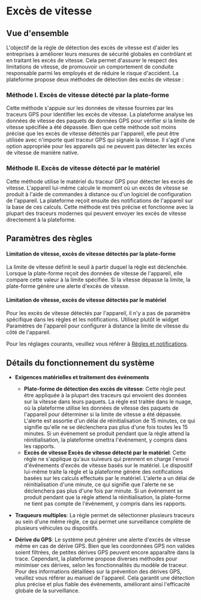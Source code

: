 # Excès de vitesse

## Vue d'ensemble

L'objectif de la règle de détection des excès de vitesse est d'aider les entreprises à améliorer leurs mesures de sécurité globales en contrôlant et en traitant les excès de vitesse. Cela permet d'assurer le respect des limitations de vitesse, de promouvoir un comportement de conduite responsable parmi les employés et de réduire le risque d'accident. La plateforme propose deux méthodes de détection des excès de vitesse :

### Méthode I. Excès de vitesse détecté par la plate-forme

Cette méthode s'appuie sur les données de vitesse fournies par les traceurs GPS pour identifier les excès de vitesse. La plateforme analyse les données de vitesse des paquets de données GPS pour vérifier si la limite de vitesse spécifiée a été dépassée. Bien que cette méthode soit moins précise que les excès de vitesse détectés par l'appareil, elle peut être utilisée avec n'importe quel traceur GPS qui signale la vitesse. Il s'agit d'une option appropriée pour les appareils qui ne peuvent pas détecter les excès de vitesse de manière native.

### Méthode II. Excès de vitesse détecté par le matériel

Cette méthode utilise le matériel du traceur GPS pour détecter les excès de vitesse. L'appareil lui-même calcule le moment où un excès de vitesse se produit à l'aide de commandes à distance ou d'un logiciel de configuration de l'appareil. La plateforme reçoit ensuite des notifications de l'appareil sur la base de ces calculs. Cette méthode est très précise et fonctionne avec la plupart des traceurs modernes qui peuvent envoyer les excès de vitesse directement à la plateforme.

## Paramètres des règles

#### Limitation de vitesse, excès de vitesse détectés par la plate-forme

La limite de vitesse définit le seuil à partir duquel la règle est déclenchée. Lorsque la plate-forme reçoit des données de vitesse de l'appareil, elle compare cette valeur à la limite spécifiée. Si la vitesse dépasse la limite, la plate-forme génère une alerte d'excès de vitesse.

#### Limitation de vitesse, excès de vitesse détectés par le matériel

Pour les excès de vitesse détectés par l'appareil, il n'y a pas de paramètre spécifique dans les règles et les notifications. Utilisez plutôt le widget Paramètres de l'appareil pour configurer à distance la limite de vitesse du côté de l'appareil.

Pour les réglages courants, veuillez vous référer à [Règles et notifications](../../regles-et-notifications.md).

## Détails du fonctionnement du système

- **Exigences matérielles et traitement des événements**
  - **Plate-forme de détection des excès de vitesse**: Cette règle peut être appliquée à la plupart des traceurs qui envoient des données sur la vitesse dans leurs paquets. La règle est traitée dans le nuage, où la plateforme utilise les données de vitesse des paquets de l'appareil pour déterminer si la limite de vitesse a été dépassée. L'alerte est assortie d'un délai de réinitialisation de 15 minutes, ce qui signifie qu'elle ne se déclenchera pas plus d'une fois toutes les 15 minutes. Si un événement se produit pendant que la règle attend la réinitialisation, la plateforme omettra l'événement, y compris dans les rapports.
  - **Excès de vitesse Excès de vitesse détecté par le matériel**: Cette règle ne s'applique qu'aux suiveurs qui prennent en charge l'envoi d'événements d'excès de vitesse basés sur le matériel. Le dispositif lui-même traite la règle et la plateforme génère des notifications basées sur les calculs effectués par le matériel. L'alerte a un délai de réinitialisation d'une minute, ce qui signifie que l'alerte ne se déclenchera pas plus d'une fois par minute. Si un événement se produit pendant que la règle attend la réinitialisation, la plate-forme ne tient pas compte de l'événement, y compris dans les rapports.

- **Traqueurs multiples**: La règle permet de sélectionner plusieurs traceurs au sein d'une même règle, ce qui permet une surveillance complète de plusieurs véhicules ou dispositifs.
- **Dérive du GPS**: Le système peut générer une alerte d'excès de vitesse même en cas de dérive GPS. Bien que les coordonnées GPS non valides soient filtrées, de petites dérives GPS peuvent encore apparaître dans la trace. Cependant, la plateforme propose diverses méthodes pour minimiser ces dérives, selon les fonctionnalités du modèle de traceur. Pour des informations détaillées sur la prévention des dérives GPS, veuillez vous référer au manuel de l'appareil. Cela garantit une détection plus précise et plus fiable des événements, améliorant ainsi l'efficacité globale de la surveillance.